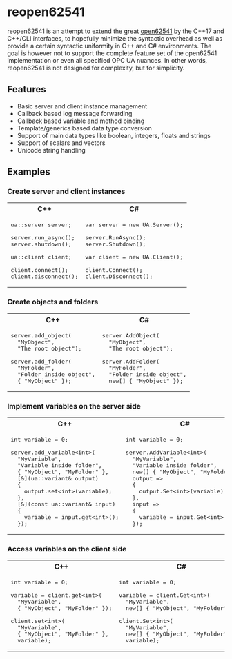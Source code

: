 # reopen62541

reopen62541 is an attempt to extend the great [open62541](https://github.com/open62541/open62541) by the C++17 and C++/CLI interfaces, to hopefully minimize the syntactic overhead as well as provide a certain syntactic uniformity in C++ and C# environments. The goal is however not to support the complete feature set of the open62541 implementation or even all specified OPC UA nuances. In other words, reopen62541 is not designed for complexity, but for simplicity.

## Features

- Basic server and client instance management
- Callback based log message forwarding
- Callback based variable and method binding
- Template/generics based data type conversion
- Support of main data types like boolean, integers, floats and strings
- Support of scalars and vectors
- Unicode string handling

## Examples

### Create server and client instances

<table>
<tr>
<th>C++</th>
<th>C#</th>
</tr>
<tr>
<td>
<pre>
ua::server server;<br>
server.run_async();
server.shutdown();<br>
ua::client client;<br>
client.connect();
client.disconnect();
</pre>
</td>
<td>
<pre>
var server = new UA.Server();<br>
server.RunAsync();
server.Shutdown();<br>
var client = new UA.Client();<br>
client.Connect();
client.Disconnect();
</pre>
</td>
</tr>
</table>

### Create objects and folders

<table>
<tr>
<th>C++</th>
<th>C#</th>
</tr>
<tr>
<td>
<pre>
server.add_object(
  "MyObject",
  "The root object");<br>
server.add_folder(
  "MyFolder",
  "Folder inside object",
  { "MyObject" });
</pre>
</td>
<td>
<pre>
server.AddObject(
  "MyObject",
  "The root object");<br>
server.AddFolder(
  "MyFolder",
  "Folder inside object",
  new[] { "MyObject" });
</pre>
</td>
</tr>
</table>

### Implement variables on the server side

<table>
<tr>
<th>C++</th>
<th>C#</th>
</tr>
<tr>
<td>
<pre>
int variable = 0;<br>
server.add_variable&lt;int&gt;(
  "MyVariable",
  "Variable inside folder",
  { "MyObject", "MyFolder" },
  [&](ua::variant& output)
  {
    output.set&lt;int&gt;(variable);
  },
  [&](const ua::variant& input)
  {
    variable = input.get&lt;int&gt;();
  });
</pre>
</td>
<td>
<pre>
int variable = 0;<br>
server.AddVariable&lt;int&gt;(
  "MyVariable",
  "Variable inside folder",
  new[] { "MyObject", "MyFolder" },
  output =>
  {
    output.Set&lt;int&gt;(variable);
  },
  input =>
  {
    variable = input.Get&lt;int&gt;();
  });
</pre>
</td>
</tr>
</table>

### Access variables on the client side

<table>
<tr>
<th>C++</th>
<th>C#</th>
</tr>
<tr>
<td>
<pre>
int variable = 0;<br>
variable = client.get&lt;int&gt;(
  "MyVariable",
  { "MyObject", "MyFolder" });<br>
client.set&lt;int&gt;(
  "MyVariable",
  { "MyObject", "MyFolder" },
  variable);
</pre>
</td>
<td>
<pre>
int variable = 0;<br>
variable = client.Get&lt;int&gt;(
  "MyVariable",
  new[] { "MyObject", "MyFolder" }); <br>
client.Set&lt;int&gt;(
  "MyVariable",
  new[] { "MyObject", "MyFolder" },
  variable);
</pre>
</td>
</tr>
</table>
